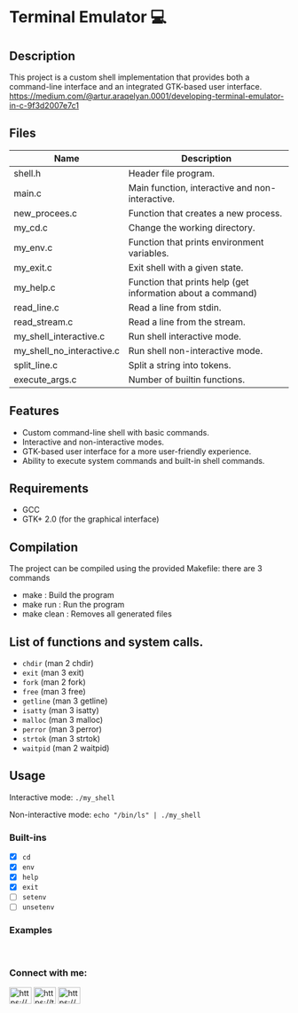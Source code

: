 # Terminal Emulator 💻


## Description

This project is a custom shell implementation that provides both a command-line interface and an integrated GTK-based user interface.
https://medium.com/@artur.araqelyan.0001/developing-terminal-emulator-in-c-9f3d2007e7c1
## Files

| Name | Description |
| ------------------------------ | -------------------------------------------- |
| shell.h | Header file program. |
| main.c | Main function, interactive and non-interactive. |
| new_procees.c | Function that creates a new process. |
| my_cd.c | Change the working directory. |
| my_env.c | Function that prints environment variables. |
| my_exit.c | Exit shell with a given state. |
| my_help.c | Function that prints help (get information about a command) |
| read_line.c | Read a line from stdin. |
| read_stream.c | Read a line from the stream. |
| my_shell_interactive.c | Run shell interactive mode. |
| my_shell_no_interactive.c | Run shell non-interactive mode. |
| split_line.c | Split a string into tokens. |
| execute_args.c | Number of builtin functions. |
## Features

- Custom command-line shell with basic commands.
- Interactive and non-interactive modes.
- GTK-based user interface for a more user-friendly experience.
- Ability to execute system commands and built-in shell commands.

## Requirements

- GCC
- GTK+ 2.0 (for the graphical interface)

## Compilation

The project can be compiled using the provided Makefile:
there are 3 commands 
- make : Build the program
- make run : Run the program
- make clean : Removes all generated files

## List of functions and system calls.

* ```chdir``` (man 2 chdir)
* ```exit``` (man 3 exit)
* ```fork``` (man 2 fork)
* ```free``` (man 3 free)
* ```getline``` (man 3 getline)
* ```isatty``` (man 3 isatty)
* ```malloc``` (man 3 malloc)
* ```perror``` (man 3 perror)
* ```strtok``` (man 3 strtok)
* ```waitpid``` (man 2 waitpid)


## Usage

Interactive mode: ```./my_shell```

Non-interactive mode: ```echo "/bin/ls" | ./my_shell```

### Built-ins

* [x] ```cd```
* [x] ```env```
* [x] ```help```
* [x] ```exit```
* [ ] ```setenv```
* [ ] ```unsetenv```

### Examples



<p>&nbsp</p>

<h3 align="left">Connect with me:</h3>
<p align="left">
<a href="https://www.linkedin.com/in/santiagobedoa/" target="blank"><img align="center" src="https://raw.githubusercontent.com/rahuldkjain/github-profile-readme-generator/master/src/images/icons/Social/linked-in-alt.svg" alt="https://www.linkedin.com/in/santiago-bedoya-arias-852a15233/" height="30" width="40" /></a>
<a href="https://twitter.com/santiagobedoa" target="blank"><img align="center" src="https://raw.githubusercontent.com/rahuldkjain/github-profile-readme-generator/master/src/images/icons/Social/twitter.svg" alt="https://twitter.com/santiagobedoa" height="30" width="40" /></a>
<a href="https://medium.com/@santiagobedoa" target="blank"><img align="center" src="https://raw.githubusercontent.com/rahuldkjain/github-profile-readme-generator/master/src/images/icons/Social/medium.svg" alt="https://medium.com/@santiagobedoa" height="30" width="40" /></a>
</p>
<p></p>

